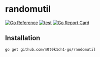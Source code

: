 # randomutil

[![Go Reference](https://pkg.go.dev/badge/github.com/m0t0k1ch1-go/randomutil.svg)](https://pkg.go.dev/github.com/m0t0k1ch1-go/randomutil)
[![test](https://github.com/m0t0k1ch1-go/randomutil/actions/workflows/test.yaml/badge.svg)](https://github.com/m0t0k1ch1-go/randomutil/actions/workflows/test.yaml)
[![Go Report Card](https://goreportcard.com/badge/github.com/m0t0k1ch1-go/randomutil)](https://goreportcard.com/report/github.com/m0t0k1ch1-go/randomutil)

## Installation

```
go get github.com/m0t0k1ch1-go/randomutil
```
